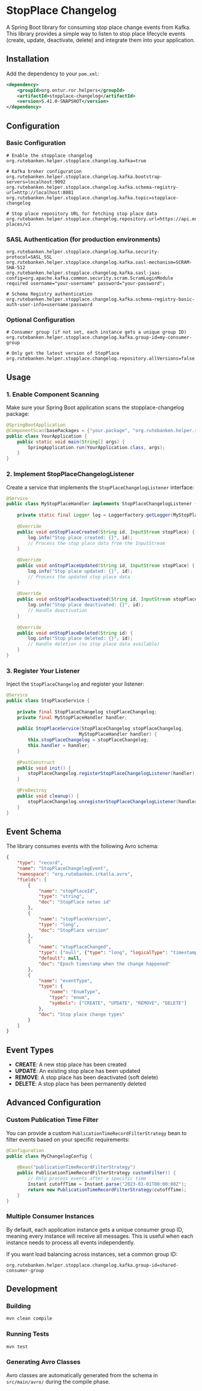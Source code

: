 # StopPlace Changelog

A Spring Boot library for consuming stop place change events from Kafka. This library provides a simple way to listen to stop place lifecycle events (create, update, deactivate, delete) and integrate them into your application.

## Installation

Add the dependency to your `pom.xml`:

```xml
<dependency>
    <groupId>org.entur.ror.helpers</groupId>
    <artifactId>stopplace-changelog</artifactId>
    <version>5.41.0-SNAPSHOT</version>
</dependency>
```

## Configuration

### Basic Configuration

```properties
# Enable the stopplace changelog
org.rutebanken.helper.stopplace.changelog.kafka=true

# Kafka broker configuration
org.rutebanken.helper.stopplace.changelog.kafka.bootstrap-servers=localhost:9092
org.rutebanken.helper.stopplace.changelog.kafka.schema-registry-url=http://localhost:8081
org.rutebanken.helper.stopplace.changelog.kafka.topic=stopplace-changelog

# Stop place repository URL for fetching stop place data
org.rutebanken.helper.stopplace.changelog.repository.url=https://api.entur.io/stop-places/v1
```

### SASL Authentication (for production environments)

```properties
org.rutebanken.helper.stopplace.changelog.kafka.security-protocol=SASL_SSL
org.rutebanken.helper.stopplace.changelog.kafka.sasl-mechanism=SCRAM-SHA-512
org.rutebanken.helper.stopplace.changelog.kafka.sasl-jaas-config=org.apache.kafka.common.security.scram.ScramLoginModule required username="your-username" password="your-password";

# Schema Registry authentication
org.rutebanken.helper.stopplace.changelog.kafka.schema-registry-basic-auth-user-info=username:password
```

### Optional Configuration

```properties
# Consumer group (if not set, each instance gets a unique group ID)
org.rutebanken.helper.stopplace.changelog.kafka.group-id=my-consumer-group

# Only get the latest version of StopPlace
org.rutebanken.helper.stopplace.changelog.repository.allVersions=false
```

## Usage

### 1. Enable Component Scanning

Make sure your Spring Boot application scans the stopplace-changelog package:

```java
@SpringBootApplication
@ComponentScan(basePackages = {"your.package", "org.rutebanken.helper.stopplace.changelog"})
public class YourApplication {
    public static void main(String[] args) {
        SpringApplication.run(YourApplication.class, args);
    }
}
```

### 2. Implement StopPlaceChangelogListener

Create a service that implements the `StopPlaceChangelogListener` interface:

```java
@Service
public class MyStopPlaceHandler implements StopPlaceChangelogListener {
    
    private static final Logger log = LoggerFactory.getLogger(MyStopPlaceHandler.class);
    
    @Override
    public void onStopPlaceCreated(String id, InputStream stopPlace) {
        log.info("Stop place created: {}", id);
        // Process the stop place data from the InputStream
    }
    
    @Override
    public void onStopPlaceUpdated(String id, InputStream stopPlace) {
        log.info("Stop place updated: {}", id);
        // Process the updated stop place data
    }
    
    @Override
    public void onStopPlaceDeactivated(String id, InputStream stopPlace) {
        log.info("Stop place deactivated: {}", id);
        // Handle deactivation
    }
    
    @Override
    public void onStopPlaceDeleted(String id) {
        log.info("Stop place deleted: {}", id);
        // Handle deletion (no stop place data available)
    }
}
```

### 3. Register Your Listener

Inject the `StopPlaceChangelog` and register your listener:

```java
@Service
public class StopPlaceService {
    
    private final StopPlaceChangelog stopPlaceChangelog;
    private final MyStopPlaceHandler handler;
    
    public StopPlaceService(StopPlaceChangelog stopPlaceChangelog, 
                           MyStopPlaceHandler handler) {
        this.stopPlaceChangelog = stopPlaceChangelog;
        this.handler = handler;
    }
    
    @PostConstruct
    public void init() {
        stopPlaceChangelog.registerStopPlaceChangelogListener(handler);
    }
    
    @PreDestroy
    public void cleanup() {
        stopPlaceChangelog.unregisterStopPlaceChangelogListener(handler);
    }
}
```

## Event Schema

The library consumes events with the following Avro schema:

```json
{
    "type": "record",
    "name": "StopPlaceChangelogEvent",
    "namespace": "org.rutebanken.irkalla.avro",
    "fields": [
        {
            "name": "stopPlaceId",
            "type": "string",
            "doc": "StopPlace netex id"
        },
        {
            "name": "stopPlaceVersion",
            "type": "long",
            "doc": "StopPlace version"
        },
        {
            "name": "stopPlaceChanged",
            "type": ["null", {"type": "long", "logicalType": "timestamp-millis"}],
            "default": null,
            "doc": "Epoch timestamp when the change happened"
        },
        {
            "name": "eventType",
            "type": {
                "name": "EnumType",
                "type": "enum",
                "symbols": ["CREATE", "UPDATE", "REMOVE", "DELETE"]
            },
            "doc": "Stop place change types"
        }
    ]
}
```

## Event Types

- **CREATE**: A new stop place has been created
- **UPDATE**: An existing stop place has been updated
- **REMOVE**: A stop place has been deactivated (soft delete)
- **DELETE**: A stop place has been permanently deleted

## Advanced Configuration

### Custom Publication Time Filter

You can provide a custom `PublicationTimeRecordFilterStrategy` bean to filter events based on your specific requirements:

```java
@Configuration
public class MyChangelogConfig {
    
    @Bean("publicationTimeRecordFilterStrategy")
    public PublicationTimeRecordFilterStrategy customFilter() {
        // Only process events after a specific time
        Instant cutoffTime = Instant.parse("2023-01-01T00:00:00Z");
        return new PublicationTimeRecordFilterStrategy(cutoffTime);
    }
}
```

### Multiple Consumer Instances

By default, each application instance gets a unique consumer group ID, meaning every instance will receive all messages. This is useful when each instance needs to process all events independently.

If you want load balancing across instances, set a common group ID:

```properties
org.rutebanken.helper.stopplace.changelog.kafka.group-id=shared-consumer-group
```

## Development

### Building

```bash
mvn clean compile
```

### Running Tests

```bash
mvn test
```

### Generating Avro Classes

Avro classes are automatically generated from the schema in `src/main/avro/` during the compile phase.
